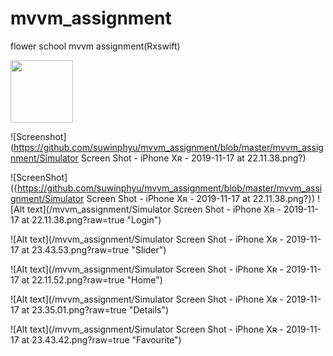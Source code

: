 # mvvm_assignment
flower school mvvm assignment(Rxswift)

<img src="Simulator Screen Shot - iPhone Xʀ - 2019-11-17 at 22.11.38.png" width="100" height="100"/>

![Screenshot](https://github.com/suwinphyu/mvvm_assignment/blob/master/mvvm_assignment/Simulator Screen Shot - iPhone Xʀ - 2019-11-17 at 22.11.38.png?)

![ScreenShot]({https://github.com/suwinphyu/mvvm_assignment/blob/master/mvvm_assignment/Simulator Screen Shot - iPhone Xʀ - 2019-11-17 at 22.11.38.png?})
![Alt text](/mvvm_assignment/Simulator Screen Shot - iPhone Xʀ - 2019-11-17 at 22.11.38.png?raw=true "Login")

![Alt text](/mvvm_assignment/Simulator Screen Shot - iPhone Xʀ - 2019-11-17 at 23.43.53.png?raw=true "Slider")

![Alt text](/mvvm_assignment/Simulator Screen Shot - iPhone Xʀ - 2019-11-17 at 22.11.52.png?raw=true "Home")

![Alt text](/mvvm_assignment/Simulator Screen Shot - iPhone Xʀ - 2019-11-17 at 23.35.01.png?raw=true "Details")

![Alt text](/mvvm_assignment/Simulator Screen Shot - iPhone Xʀ - 2019-11-17 at 23.43.42.png?raw=true "Favourite")
